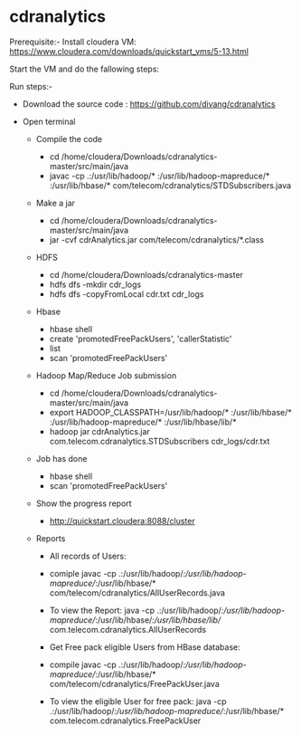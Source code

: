 # cdranalytics

Prerequisite:-
Install cloudera VM:
https://www.cloudera.com/downloads/quickstart_vms/5-13.html

Start the VM and do the fallowing steps:

Run steps:-

- Download the source code :
https://github.com/divang/cdranalytics

- Open terminal 
    
    - Compile the code
        - cd /home/cloudera/Downloads/cdranalytics-master/src/main/java
        - javac -cp .:/usr/lib/hadoop/* :/usr/lib/hadoop-mapreduce/* :/usr/lib/hbase/* com/telecom/cdranalytics/STDSubscribers.java

    - Make a jar
        - cd /home/cloudera/Downloads/cdranalytics-master/src/main/java
        - jar -cvf cdrAnalytics.jar com/telecom/cdranalytics/*.class

    - HDFS
        - cd /home/cloudera/Downloads/cdranalytics-master
        - hdfs dfs -mkdir cdr_logs
        - hdfs dfs -copyFromLocal cdr.txt cdr_logs

    - Hbase
        - hbase shell
        - create 'promotedFreePackUsers', 'callerStatistic'
        - list
        - scan 'promotedFreePackUsers'

    - Hadoop Map/Reduce Job submission
        - cd /home/cloudera/Downloads/cdranalytics-master/src/main/java
        - export HADOOP_CLASSPATH=/usr/lib/hadoop/* :/usr/lib/hbase/* :/usr/lib/hadoop-mapreduce/* :/usr/lib/hbase/lib/*
        - hadoop jar cdrAnalytics.jar com.telecom.cdranalytics.STDSubscribers cdr_logs/cdr.txt

    - Job has done
        - hbase shell
        - scan 'promotedFreePackUsers'

    - Show the progress report
        - http://quickstart.cloudera:8088/cluster
       
    - Reports
        - All records of Users:
        - comiple
        javac -cp .:/usr/lib/hadoop/*:/usr/lib/hadoop-mapreduce/*:/usr/lib/hbase/*
com/telecom/cdranalytics/AllUserRecords.java
        - To view the Report:
        java -cp .:/usr/lib/hadoop/*:/usr/lib/hadoop-mapreduce/*:/usr/lib/hbase/*:/usr/lib/hbase/lib/*
 com.telecom.cdranalytics.AllUserRecords

        - Get Free pack eligible Users from HBase database: 

        - compile
        javac -cp .:/usr/lib/hadoop/*:/usr/lib/hadoop-mapreduce/*:/usr/lib/hbase/*
com/telecom/cdranalytics/FreePackUser.java
        - To view the eligible User for free pack:
        java -cp .:/usr/lib/hadoop/*:/usr/lib/hadoop-mapreduce/*:/usr/lib/hbase/*
com.telecom.cdranalytics.FreePackUser
